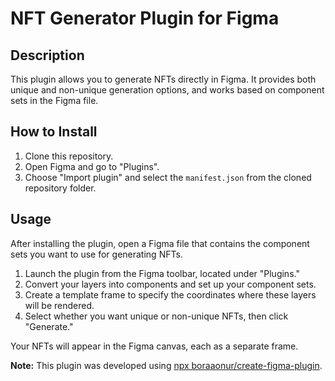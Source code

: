 # NFT Generator Plugin for Figma

## Description

This plugin allows you to generate NFTs directly in Figma. It provides both unique and non-unique generation options, and works based on component sets in the Figma file.

## How to Install

1. Clone this repository.
2. Open Figma and go to "Plugins".
3. Choose "Import plugin" and select the `manifest.json` from the cloned repository folder.

## Usage

After installing the plugin, open a Figma file that contains the component sets you want to use for generating NFTs.

1. Launch the plugin from the Figma toolbar, located under "Plugins."
2. Convert your layers into components and set up your component sets.
3. Create a template frame to specify the coordinates where these layers will be rendered.
4. Select whether you want unique or non-unique NFTs, then click "Generate."

Your NFTs will appear in the Figma canvas, each as a separate frame.

**Note:** This plugin was developed using [npx boraaonur/create-figma-plugin](https://github.com/boraaonur/create-figma-plugin).